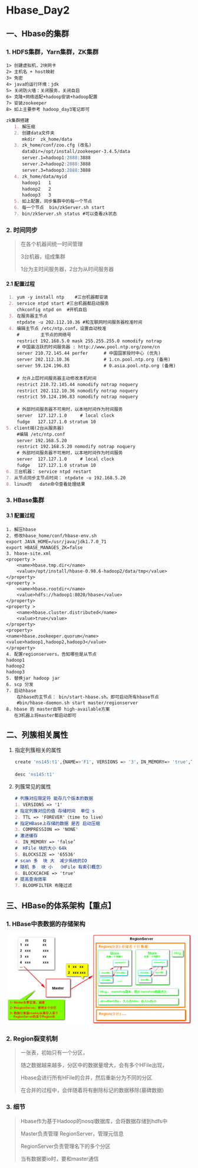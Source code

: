 # Hbase_Day2

## 一、Hbase的集群

### 1. HDFS集群，Yarn集群，ZK集群

```	
1> 创建虚拟机，2块网卡
2> 主机名 + host映射
3> 免密
4> java的运行环境：jdk
5> 关闭防火墙：关闭服务，关闭自启
6> 克隆+网络适配+hadoop安装+hadoop配置
7> 安装zookeeper
8> 如上主要参考 hadoop_day3笔记即可
```

```markdown
zk集群搭建
   1. 解压缩
   2. 创建data文件夹
      mkdir  zk_home/data
   3. zk_home/conf/zoo.cfg (改名)
      dataDir=/opt/install/zookeeper-3.4.5/data
      server.1=hadoop1:2888:3888
      server.2=hadoop2:2888:3888
      server.3=hadoop3:2888:3888    
   4. zk_home/data/myid
      hadoop1   1
      hadoop2   2
      hadoop3   3
   5. 如上配置，同步集群中的每一个节点
   6. 每一个节点  bin/zkServer.sh start
   7. bin/zkServer.sh status #可以查看zk状态
```
### 2. 时间同步

> 在各个机器间统一时间管理
>
> 3台机器，组成集群
>
> 1台为主时间服务器，2台为从时间服务器

#### 2.1 配置过程

```markdown
 1. yum -y install ntp    #三台机器都安装
 2. service ntpd start #三台机器都启动服务
    chkconfig ntpd on  #开机自启
 3. 在服务器主节点
    ntpdate -u 202.112.10.36 #和互联网时间服务器校准时间
 4. 编辑主节点 /etc/ntp.conf，设置自动校准
    #        主节点的网络号
    restrict 192.168.5.0 mask 255.255.255.0 nomodify notrap
    # 中国最活跃的时间服务器 : http://www.pool.ntp.org/zone/cn
    server 210.72.145.44 perfer      # 中国国家授时中心 (优先)
    server 202.112.10.36             # 1.cn.pool.ntp.org (备用)
    server 59.124.196.83             # 0.asia.pool.ntp.org (备用)

    # 允许上层时间服务器主动修改本机时间
    restrict 210.72.145.44 nomodify notrap noquery
    restrict 202.112.10.36 nomodify notrap noquery
    restrict 59.124.196.83 nomodify notrap noquery

    # 外部时间服务器不可用时，以本地时间作为时间服务
    server  127.127.1.0     # local clock
    fudge   127.127.1.0 stratum 10
5. client端(2台从服务器)
	#编辑 /etc/ntp.conf
    server 192.168.5.20
    restrict 192.168.5.20 nomodify notrap noquery
    # 外部时间服务器不可用时，以本地时间作为时间服务
    server  127.127.1.0     # local clock
    fudge   127.127.1.0 stratum 10
6. 三台机器： service ntpd restart
7. 从节点同步主节点时间： ntpdate -u 192.168.5.20
8. linux的	date命令查看处理结果
```

### 3. HBase集群

#### 3.1 配置过程

``` 
1. 解压hbase
2. 修改hbase_home/conf/hbase-env.sh
export JAVA_HOME=/usr/java/jdk1.7.0_71
export HBASE_MANAGES_ZK=false
3. hbase-site.xml
<property >
    <name>hbase.tmp.dir</name>
    <value>/opt/install/hbase-0.98.6-hadoop2/data/tmp</value>
</property>
<property >
    <name>hbase.rootdir</name>
    <value>hdfs://hadoop1:8020/hbase</value> 
</property>
<property >
    <name>hbase.cluster.distributed</name>
    <value>true</value>
</property>
<property>
<name>hbase.zookeeper.quorum</name>
<value>hadoop1,hadoop2,hadoop3</value>
</property>
4. 配置regionservers，告知哪些是从节点
hadoop1
hadoop2
hadoop3
5. 替换jar hadoop jar
6. scp 分发
7. 启动hbase
    在hbase的主节点： bin/start-hbase.sh。即可启动所有hbase节点
    #bin/hbase-daemon.sh start master/regionserver
8. hbase 的 master自带 high-available方案
   在3机器上将master都启动即可
```
## 二、列簇相关属性

1. 指定列簇相关的属性

   ```sh
   create 'ns145:t1',{NAME=>'F1', VERSIONS => '3'，IN_MEMORY=> 'true',TTL=>'10'}
   
   desc 'ns145:t1'
   ```

2. 列簇常见的属性

   ```markdown
   # 列簇对应限定符 能存几个版本的数据
   1. VERSIONS => '1'
   # 指定列簇对应的值 存储时间  单位 s
   2. TTL => 'FOREVER'（time to live）
   # 指定HBase上存储的数据 是否 启动压缩
   3. COMPRESSION => 'NONE'
   # 激进缓存
   4. IN_MEMORY => 'false’  
   #  HFile 块的大小 64k 
   5. BLOCKSIZE => '65536'
   # scan 多  块 大  减少系统的IO
   # 随机 多  块 小  （HFile 有索引概念）
   6. BLOCKCACHE => 'true'
   # 提高查询效率
   7. BLOOMFILTER 布隆过滤
   ```

## 三、HBase的体系架构【重点】

### 1. HBase中表数据的存储架构

 ![hbase结构](png\hbase结构.png)

### 2. Region裂变机制

> 一张表，初始只有一个分区，
>
> 随之数据越来越多，分区中的数据量增大，会有多个HFile出现，
>
> Hbase会进行所有HFile的合并，然后重新分为不同的分区
>
> 在合并的过程中，会伴随着将有删除标记的数据移除(墓碑数据)

### 3. 细节

> Hbase作为基于Hadoop的nosql数据库，会将数据存储到hdfs中
>
> Master负责管理 RegionServer，管理元信息
>
> RegionServer负责管理名下的多个分区
>
> 当有数据要io时，要和master通信


